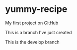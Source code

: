 # yummy-recipe
My first project on GitHub

This is a branch I've just created

This is the develop branch
